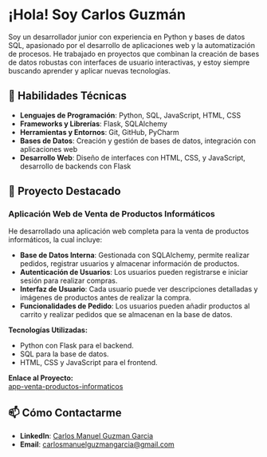 # ¡Hola! Soy Carlos Guzmán

Soy un desarrollador junior con experiencia en Python y bases de datos SQL, apasionado por el desarrollo de aplicaciones web y la automatización de procesos. He trabajado en proyectos que combinan la creación de bases de datos robustas con interfaces de usuario interactivas, y estoy siempre buscando aprender y aplicar nuevas tecnologías.

## 🔧 Habilidades Técnicas

- **Lenguajes de Programación**: Python, SQL, JavaScript, HTML, CSS
- **Frameworks y Librerías**: Flask, SQLAlchemy
- **Herramientas y Entornos**: Git, GitHub, PyCharm
- **Bases de Datos**: Creación y gestión de bases de datos, integración con aplicaciones web
- **Desarrollo Web**: Diseño de interfaces con HTML, CSS, y JavaScript, desarrollo de backends con Flask

## 🚀 Proyecto Destacado

### Aplicación Web de Venta de Productos Informáticos

He desarrollado una aplicación web completa para la venta de productos informáticos, la cual incluye:

- **Base de Datos Interna**: Gestionada con SQLAlchemy, permite realizar pedidos, registrar usuarios y almacenar información de productos.
- **Autenticación de Usuarios**: Los usuarios pueden registrarse e iniciar sesión para realizar compras.
- **Interfaz de Usuario**: Cada usuario puede ver descripciones detalladas y imágenes de productos antes de realizar la compra.
- **Funcionalidades de Pedido**: Los usuarios pueden añadir productos al carrito y realizar pedidos que se almacenan en la base de datos.

**Tecnologías Utilizadas:**
- Python con Flask para el backend.
- SQL para la base de datos.
- HTML, CSS y JavaScript para el frontend.


**Enlace al Proyecto:**  
[app-venta-productos-informaticos](https://github.com/carlosguzman1991/app-venta-productos-informaticos)

## 📫 Cómo Contactarme

- **LinkedIn**: [Carlos Manuel Guzman Garcia](https://www.linkedin.com/in/carlos-manuel-guzm%C3%A1n-garc%C3%ADa-b75b04276/)
- **Email**: carlosmanuelguzmangarcia@gmail.com
